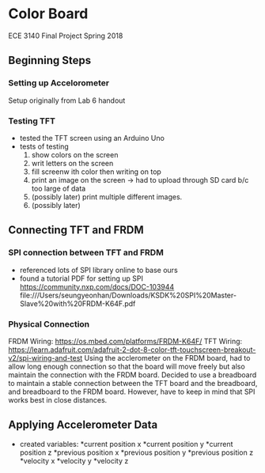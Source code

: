 # Color Board 
ECE 3140 Final Project Spring 2018

## Beginning Steps
### Setting up Accelorometer
Setup originally from Lab 6 handout
### Testing TFT
- tested the TFT screen using an Arduino Uno
- tests of testing
  1. show colors on the screen
  2. writ letters on the screen
  3. fill screenw ith color then writing on top
  4. print an image on the screen
     -> had to upload through SD card b/c too large of data
  5. (possibly later) print multiple different images. 
  6. (possibly later) 
 
## Connecting TFT and FRDM   
### SPI connection between TFT and FRDM
- referenced lots of SPI library online to base ours
- found a tutorial PDF for setting up SPI
    https://community.nxp.com/docs/DOC-103944
    file:///Users/seungyeonhan/Downloads/KSDK%20SPI%20Master-Slave%20with%20FRDM-K64F.pdf
### Physical Connection
FRDM Wiring: https://os.mbed.com/platforms/FRDM-K64F/
TFT Wiring: https://learn.adafruit.com/adafruit-2-dot-8-color-tft-touchscreen-breakout-v2/spi-wiring-and-test
Using the acclerometer on the FRDM board, had to allow long enough connection so that the board will move freely but also maintain the connection with the FRDM board. Decided to use a breadboard to maintain a stable connection between the TFT board and the breadboard, and breadboard to the FRDM board. However, have to keep in mind that SPI works best in close distances. 

## Applying Accelerometer Data
- created variables:
  *current position x
  *current position y
  *current position z
  *previous position x
  *previous position y
  *previous position z
  *velocity x
  *velocity y
  *velocity z
